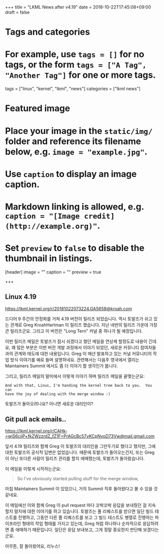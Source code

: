 +++
title = "LKML News after v4.19"
date = 2018-10-22T17:45:08+09:00
draft = false

# Tags and categories
# For example, use `tags = []` for no tags, or the form `tags = ["A Tag", "Another Tag"]` for one or more tags.
tags = ["linux", "kernel", "lkml", "news"]
categories = ["lkml news"]

# Featured image
# Place your image in the `static/img/` folder and reference its filename below, e.g. `image = "example.jpg"`.
# Use `caption` to display an image caption.
#   Markdown linking is allowed, e.g. `caption = "[Image credit](http://example.org)"`.
# Set `preview` to `false` to disable the thumbnail in listings.
[header]
image = ""
caption = ""
preview = true

+++


Linux 4.19
----------

https://lkml.kernel.org/r/20181022073224.GA5658@kroah.com

드디어 9 주간의 안정화를 거쳐 4.19 버전이 릴리즈 되었습니다.  역시 토발즈가
쉬고 있는 관계로 Greg KroahHartman 이 릴리즈 했습니다.  지난 네번의 릴리즈
가운데 가장 큰 릴리즈군요.  그리고 이 버전은 "Long Tern" 커널 중 하나가 될
예정입니다.

이번 릴리즈 메일은 토발즈가 잠시 쉬겠다고 했던 메일을 연상케 할정도로 내용이
긴데요, 꽤 많은 부분은 이번 버전 개발 과정에서 이야기 되었던, 새로운 커뮤니티
참여자들과의 관계와 태도에 대한 내용입니다.  Greg 이 매년 발표하고 있는 커널
커뮤니티의 작업 방식 이야기를 예로 들며 설명하네요.  관련해서는 다음주 영국에서
열리는 Maintainers Summit 에서도 좀 더 이야기 할 생각인가 봅니다.

그리고, 릴리즈 메일의 말미에서 이렇게 이야기 하며 릴리즈 메일을 끝맺는군요:
```
And with that, Linus, I'm handing the kernel tree back to you.  You can
have the joy of dealing with the merge window :)
```

토발즈가 돌아오려나요?  아니면 새로운 대리인이?


Git pull ack emails..
---------------------

https://lkml.kernel.org/r/CAHk-=wjS6cjjP+fkZWzzrdZ_fZ1F=PrAGcBc57vKCpNyoD73Vw@mail.gmail.com

앞서 4.19 릴리즈와 함께 Greg 이 토발즈의 대리인을 그만두기로 했다고 했지만,
그에 대한 토발즈의 공식적 답변은 없었습니다.  때문에 토발즈가 돌아오는건지,
또는 Greg 이 아닌 또다른 사람이 릴리즈 관리를 할지 애매했는데, 토발즈가
돌아왔습니다.

이 메일을 이렇게 시작하는군요:

> So I've obviously started pulling stuff for the merge window,

마침 Maintainers Summit 이 있었으니, 거의 Summit 직후 돌아왔다고 볼 수 있을 것
같네요.

이 메일에선 이와 함께 Greg 이 pull request 마다 꼬박꼬박 응답을 보내줬던 걸
지속할지 말지에 대한 이야기를 하고 있습니다.  토발즈는 풀 리퀘스트를 받으면
일단 빌드 테스트를 진행하고, 그동안 다른 풀 리퀘스트를 보고 그 빌드 테스트도
병렬로 진행하는 파이프라인 형태의 작업 형태를 가지고 있는데, Greg 처럼 하나하나
순차적으로 응답하려면 좀 애매하기 때문입니다.  일단은 응답 보내보고, 그게 정말
중요한지 판단해 보겠다는군요.

아무튼, 잘 돌아왔어요, 리누스!
